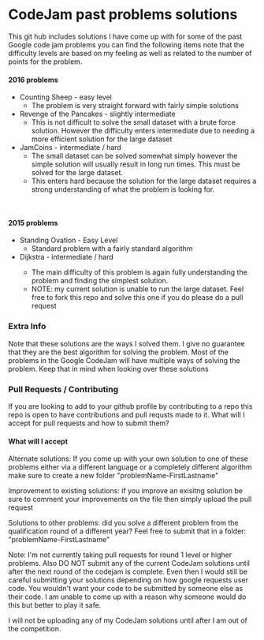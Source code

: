 <h1>CodeJam past problems solutions</h1>

<p>This git hub includes solutions I have come up with for some of the past Google code jam problems you can find the following items
note that the difficulty levels are based on my feeling as well as related to the number of points for the problem.<p>
<h4>2016 problems</h4>
<ul>
    <li>Counting Sheep - easy level
        <ul>
            <li>The problem is very straight forward with fairly simple solutions</li>
        </ul>
    </li>
    <li>Revenge of the Pancakes - slightly intermediate
        <ul>
            <li>This is not difficult to solve the small dataset with a brute force solution. However the difficulty enters 
            intermediate due to needing a more efficient solution for the large dataset</li>
        </ul>
    </li>
    <li>JamCoins - intermediate / hard
        <ul>
            <li>The small dataset can be solved somewhat simply however the simple solution will usually result in long run times.
            This must be solved for the large dataset.</li>
            <li>This enters hard because the solution for the large dataset requires a strong understanding of what the problem is looking for.</li>
        </ul>
    </li>
</ul>
<br>
<h4>2015 problems</h4>
<ul>
    <li>Standing Ovation - Easy Level
        <ul>
            <li>Standard problem with a fairly standard algorithm</li>
        </ul>
    </li>
    <li>Dijkstra - intermediate / hard</li>
        <ul>
            <li>The main difficulty of this problem is again fully understanding the problem and finding the simplest solution.</li>
            <li>NOTE: my current solution is unable to run the large dataset. Feel free to fork this repo and solve this one if you do please do a pull request</li>
        </ul>
    </li>
</ul>

<h3>Extra Info</h3>
<p>Note that these solutions are the ways I solved them. I give no guarantee that they are the best algorithm for solving the problem.
Most of the problems in the Google CodeJam will have multiple ways of solving the problem. Keep that in mind when looking over these solutions</p>

<h3>Pull Requests / Contributing</h3>
<p>If you are looking to add to your github profile by contributing to a repo this repo is open to have contributions and pull requsts made to it.
What will I accept for pull requests and how to submit them?</p>
<h4>What will I accept</h4>
<p>Alternate solutions: If you come up with your own solution to one of these problems either via a different language or a completely different
algorithm make sure to create a new folder "problemName-FirstLastname"</p>
<p>Improvement to existing solutions: if you improve an exisitng solution be sure to comment your improvements on the file then simply upload the pull request</p>
<p>Solutions to other problems: did you solve a different problem from the qualification round of a different year? Feel free to submit that in a folder: 
"problemName-FirstLastname"</p>
<p>Note: I'm not currently taking pull requests for round 1 level or higher problems. Also DO NOT submit any of the current CodeJam solutions until after the next round 
of the codejam is complete. Even then I would still be careful submitting your solutions depending on how google requests user code. You wouldn't 
want your code to be submitted by someone else as their code. I am unable to come up with a reason why someone would do this but better to play it safe.</p>
<p>I will not be uploading any of my CodeJam solutions until after I am out of the competition.</p>